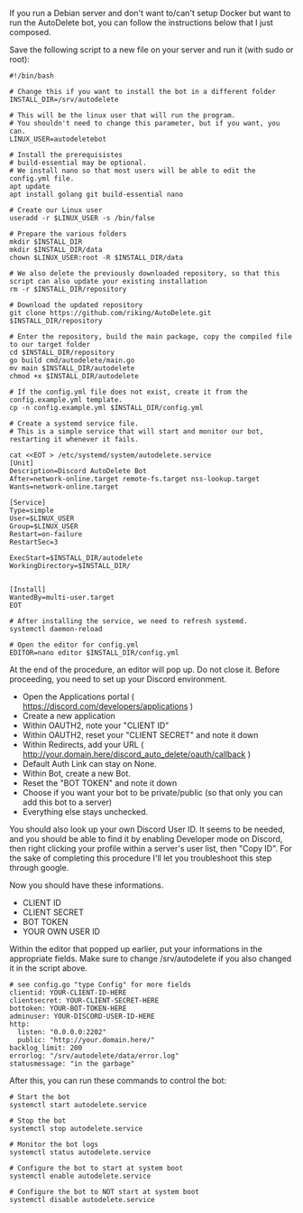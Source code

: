 If you run a Debian server and don't want to/can't setup Docker but want to run the AutoDelete bot, you can follow the instructions below that I just composed.

Save the following script to a new file on your server and run it (with sudo or root):

```
#!/bin/bash

# Change this if you want to install the bot in a different folder
INSTALL_DIR=/srv/autodelete

# This will be the linux user that will run the program.
# You shouldn't need to change this parameter, but if you want, you can.
LINUX_USER=autodeletebot

# Install the prerequisistes
# build-essential may be optional.
# We install nano so that most users will be able to edit the config.yml file.
apt update
apt install golang git build-essential nano

# Create our Linux user
useradd -r $LINUX_USER -s /bin/false

# Prepare the various folders
mkdir $INSTALL_DIR
mkdir $INSTALL_DIR/data
chown $LINUX_USER:root -R $INSTALL_DIR/data

# We also delete the previously downloaded repository, so that this script can also update your existing installation
rm -r $INSTALL_DIR/repository

# Download the updated repository
git clone https://github.com/riking/AutoDelete.git $INSTALL_DIR/repository

# Enter the repository, build the main package, copy the compiled file to our target folder
cd $INSTALL_DIR/repository
go build cmd/autodelete/main.go
mv main $INSTALL_DIR/autodelete
chmod +x $INSTALL_DIR/autodelete

# If the config.yml file does not exist, create it from the config.example.yml template.
cp -n config.example.yml $INSTALL_DIR/config.yml

# Create a systemd service file.
# This is a simple service that will start and monitor our bot, restarting it whenever it fails.

cat <<EOT > /etc/systemd/system/autodelete.service
[Unit]
Description=Discord AutoDelete Bot
After=network-online.target remote-fs.target nss-lookup.target
Wants=network-online.target

[Service]
Type=simple
User=$LINUX_USER
Group=$LINUX_USER
Restart=on-failure
RestartSec=3

ExecStart=$INSTALL_DIR/autodelete
WorkingDirectory=$INSTALL_DIR/


[Install]
WantedBy=multi-user.target
EOT

# After installing the service, we need to refresh systemd.
systemctl daemon-reload

# Open the editor for config.yml
EDITOR=nano editor $INSTALL_DIR/config.yml
```

At the end of the procedure, an editor will pop up.
Do not close it.
Before proceeding, you need to set up your Discord environment.

- Open the Applications portal ( https://discord.com/developers/applications )
- Create a new application
- Within OAUTH2, note your "CLIENT ID"
- Within OAUTH2, reset your "CLIENT SECRET" and note it down
- Within Redirects, add your URL ( http://your.domain.here/discord_auto_delete/oauth/callback )
- Default Auth Link can stay on None.
- Within Bot, create a new Bot.
- Reset the "BOT TOKEN" and note it down
- Choose if you want your bot to be private/public (so that only you can add this bot to a server)
- Everything else stays unchecked.

You should also look up your own Discord User ID.
It seems to be needed, and you should be able to find it by enabling Developer mode on Discord, then right clicking your profile within a server's user list, then "Copy ID".
For the sake of completing this procedure I'll let you troubleshoot this step through google.

Now you should have these informations.
- CLIENT ID
- CLIENT SECRET
- BOT TOKEN
- YOUR OWN USER ID

Within the editor that popped up earlier, put your informations in the appropriate fields.
Make sure to change /srv/autodelete if you also changed it in the script above.

```
# see config.go "type Config" for more fields
clientid: YOUR-CLIENT-ID-HERE
clientsecret: YOUR-CLIENT-SECRET-HERE
bottoken: YOUR-BOT-TOKEN-HERE
adminuser: YOUR-DISCORD-USER-ID-HERE
http:
  listen: "0.0.0.0:2202"
  public: "http://your.domain.here/"
backlog_limit: 200
errorlog: "/srv/autodelete/data/error.log"
statusmessage: "in the garbage"
```

After this, you can run these commands to control the bot:

```
# Start the bot
systemctl start autodelete.service

# Stop the bot
systemctl stop autodelete.service

# Monitor the bot logs
systemctl status autodelete.service

# Configure the bot to start at system boot
systemctl enable autodelete.service

# Configure the bot to NOT start at system boot
systemctl disable autodelete.service
```